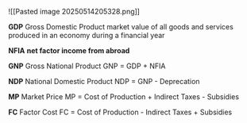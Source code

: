 ![[Pasted image 20250514205328.png]]

**GDP** Gross Domestic Product
	market value of all goods and services produced in an economy during a financial year

**NFIA**
	**net factor income from abroad** 

**GNP** Gross National Product
	GNP = GDP + NFIA

**NDP** National Domestic Product
	NDP = GNP - Deprecation 

**MP** Market Price
	MP = Cost of Production + Indirect Taxes - Subsidies

**FC** Factor Cost
	FC = Cost of Production - Indirect Taxes + Subsidies